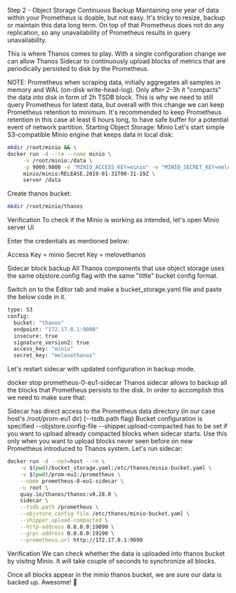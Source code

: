 Step 2 - Object Storage Continuous Backup
Maintaining one year of data within your Prometheus is doable, but not easy. It's tricky to resize, backup or maintain this data long term. On top of that Prometheus does not do any replication, so any unavailability of Prometheus results in query unavailability.

This is where Thanos comes to play. With a single configuration change we can allow Thanos Sidecar to continuously upload blocks of metrics that are periodically persisted to disk by the Prometheus.

NOTE: Prometheus when scraping data, initially aggregates all samples in memory and WAL (on-disk write-head-log). Only after 2-3h it "compacts" the data into disk in form of 2h TSDB block. This is why we need to still query Prometheus for latest data, but overall with this change we can keep Prometheus retention to minimum. It's recommended to keep Prometheus retention in this case at least 6 hours long, to have safe buffer for a potential event of network partition.
Starting Object Storage: Minio
Let's start simple S3-compatible Minio engine that keeps data in local disk:
```bash
mkdir /root/minio && \
docker run -d --rm --name minio \
     -v /root/minio:/data \
     -p 9000:9000 -e "MINIO_ACCESS_KEY=minio" -e "MINIO_SECRET_KEY=melovethanos" \
     minio/minio:RELEASE.2019-01-31T00-31-19Z \
     server /data
```
Create thanos bucket:
```bash
mkdir /root/minio/thanos
```
Verification
To check if the Minio is working as intended, let's open Minio server UI

Enter the credentials as mentioned below:

Access Key = minio Secret Key = melovethanos

Sidecar block backup
All Thanos components that use object storage uses the same objstore.config flag with the same "little" bucket config format.

Switch on to the Editor tab and make a bucket_storage.yaml file and paste the below code in it.
```bash
type: S3
config:
  bucket: "thanos"
  endpoint: "172.17.0.1:9000"
  insecure: true
  signature_version2: true
  access_key: "minio"
  secret_key: "melovethanos"
```
Let's restart sidecar with updated configuration in backup mode.

docker stop prometheus-0-eu1-sidecar
Thanos sidecar allows to backup all the blocks that Prometheus persists to the disk. In order to accomplish this we need to make sure that:

Sidecar has direct access to the Prometheus data directory (in our case host's /root/prom-eu1 dir) (--tsdb.path flag)
Bucket configuration is specified --objstore.config-file
--shipper.upload-compacted has to be set if you want to upload already compacted blocks when sidecar starts. Use this only when you want to upload blocks never seen before on new Prometheus introduced to Thanos system.
Let's run sidecar:
```bash
docker run -d --net=host --rm \
    -v $(pwd)/bucket_storage.yaml:/etc/thanos/minio-bucket.yaml \
    -v $(pwd)/prom-eu1:/prometheus \
    --name prometheus-0-eu1-sidecar \
    -u root \
    quay.io/thanos/thanos:v0.28.0 \
    sidecar \
    --tsdb.path /prometheus \
    --objstore.config-file /etc/thanos/minio-bucket.yaml \
    --shipper.upload-compacted \
    --http-address 0.0.0.0:19090 \
    --grpc-address 0.0.0.0:19190 \
    --prometheus.url http://172.17.0.1:9090
```
Verification
We can check whether the data is uploaded into thanos bucket by visitng Minio. It will take couple of seconds to synchronize all blocks.

Once all blocks appear in the minio thanos bucket, we are sure our data is backed up. Awesome! 💪